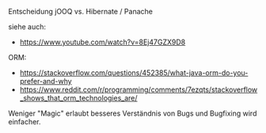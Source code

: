 
Entscheidung jOOQ vs. Hibernate / Panache


siehe auch: 
- https://www.youtube.com/watch?v=8Ej47GZX9D8

ORM:
- https://stackoverflow.com/questions/452385/what-java-orm-do-you-prefer-and-why
- https://www.reddit.com/r/programming/comments/7ezqts/stackoverflow_shows_that_orm_technologies_are/

Weniger "Magic" erlaubt besseres Verständnis von Bugs und Bugfixing wird einfacher.

 